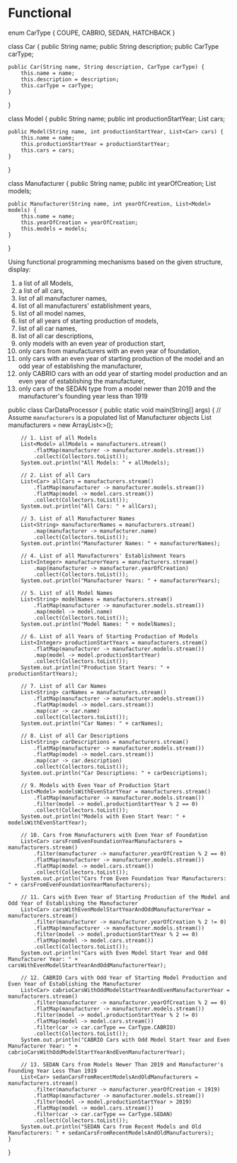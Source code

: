 # Functional

enum CarType {
COUPE, CABRIO, SEDAN, HATCHBACK
}

class Car {
public String name;
public String description;
public CarType carType;

    public Car(String name, String description, CarType carType) {
        this.name = name;
        this.description = description;
        this.carType = carType;
    }
}

class Model {
public String name;
public int productionStartYear;
List<Car> cars;

    public Model(String name, int productionStartYear, List<Car> cars) {
        this.name = name;
        this.productionStartYear = productionStartYear;
        this.cars = cars;
    }
}

class Manufacturer {
public String name;
public int yearOfCreation;
List<Model> models;

    public Manufacturer(String name, int yearOfCreation, List<Model> models) {
        this.name = name;
        this.yearOfCreation = yearOfCreation;
        this.models = models;
    }
}


Using functional programming mechanisms based on the given structure, display:
1. a list of all Models,
2. a list of all cars,
3. list of all manufacturer names,
4. list of all manufacturers' establishment years,
5. list of all model names,
6. list of all years of starting production of models,
7. list of all car names,
8. list of all car descriptions,
9. only models with an even year of production start,
10. only cars from manufacturers with an even year of foundation,
11. only cars with an even year of starting production of the model and an odd year of establishing the
    manufacturer,
12. only CABRIO cars with an odd year of starting model production and an even year of establishing the
    manufacturer,
13. only cars of the SEDAN type from a model newer than 2019 and the manufacturer's founding year less than
    1919

public class CarDataProcessor {
public static void main(String[] args) {
// Assume `manufacturers` is a populated list of Manufacturer objects
List<Manufacturer> manufacturers = new ArrayList<>();

        // 1. List of all Models
        List<Model> allModels = manufacturers.stream()
            .flatMap(manufacturer -> manufacturer.models.stream())
            .collect(Collectors.toList());
        System.out.println("All Models: " + allModels);

        // 2. List of all Cars
        List<Car> allCars = manufacturers.stream()
            .flatMap(manufacturer -> manufacturer.models.stream())
            .flatMap(model -> model.cars.stream())
            .collect(Collectors.toList());
        System.out.println("All Cars: " + allCars);

        // 3. List of all Manufacturer Names
        List<String> manufacturerNames = manufacturers.stream()
            .map(manufacturer -> manufacturer.name)
            .collect(Collectors.toList());
        System.out.println("Manufacturer Names: " + manufacturerNames);

        // 4. List of all Manufacturers' Establishment Years
        List<Integer> manufacturerYears = manufacturers.stream()
            .map(manufacturer -> manufacturer.yearOfCreation)
            .collect(Collectors.toList());
        System.out.println("Manufacturer Years: " + manufacturerYears);

        // 5. List of all Model Names
        List<String> modelNames = manufacturers.stream()
            .flatMap(manufacturer -> manufacturer.models.stream())
            .map(model -> model.name)
            .collect(Collectors.toList());
        System.out.println("Model Names: " + modelNames);

        // 6. List of all Years of Starting Production of Models
        List<Integer> productionStartYears = manufacturers.stream()
            .flatMap(manufacturer -> manufacturer.models.stream())
            .map(model -> model.productionStartYear)
            .collect(Collectors.toList());
        System.out.println("Production Start Years: " + productionStartYears);

        // 7. List of all Car Names
        List<String> carNames = manufacturers.stream()
            .flatMap(manufacturer -> manufacturer.models.stream())
            .flatMap(model -> model.cars.stream())
            .map(car -> car.name)
            .collect(Collectors.toList());
        System.out.println("Car Names: " + carNames);

        // 8. List of all Car Descriptions
        List<String> carDescriptions = manufacturers.stream()
            .flatMap(manufacturer -> manufacturer.models.stream())
            .flatMap(model -> model.cars.stream())
            .map(car -> car.description)
            .collect(Collectors.toList());
        System.out.println("Car Descriptions: " + carDescriptions);

        // 9. Models with Even Year of Production Start
        List<Model> modelsWithEvenStartYear = manufacturers.stream()
            .flatMap(manufacturer -> manufacturer.models.stream())
            .filter(model -> model.productionStartYear % 2 == 0)
            .collect(Collectors.toList());
        System.out.println("Models with Even Start Year: " + modelsWithEvenStartYear);

        // 10. Cars from Manufacturers with Even Year of Foundation
        List<Car> carsFromEvenFoundationYearManufacturers = manufacturers.stream()
            .filter(manufacturer -> manufacturer.yearOfCreation % 2 == 0)
            .flatMap(manufacturer -> manufacturer.models.stream())
            .flatMap(model -> model.cars.stream())
            .collect(Collectors.toList());
        System.out.println("Cars from Even Foundation Year Manufacturers: " + carsFromEvenFoundationYearManufacturers);

        // 11. Cars with Even Year of Starting Production of the Model and Odd Year of Establishing the Manufacturer
        List<Car> carsWithEvenModelStartYearAndOddManufacturerYear = manufacturers.stream()
            .filter(manufacturer -> manufacturer.yearOfCreation % 2 != 0)
            .flatMap(manufacturer -> manufacturer.models.stream())
            .filter(model -> model.productionStartYear % 2 == 0)
            .flatMap(model -> model.cars.stream())
            .collect(Collectors.toList());
        System.out.println("Cars with Even Model Start Year and Odd Manufacturer Year: " + carsWithEvenModelStartYearAndOddManufacturerYear);

        // 12. CABRIO Cars with Odd Year of Starting Model Production and Even Year of Establishing the Manufacturer
        List<Car> cabrioCarsWithOddModelStartYearAndEvenManufacturerYear = manufacturers.stream()
            .filter(manufacturer -> manufacturer.yearOfCreation % 2 == 0)
            .flatMap(manufacturer -> manufacturer.models.stream())
            .filter(model -> model.productionStartYear % 2 != 0)
            .flatMap(model -> model.cars.stream())
            .filter(car -> car.carType == CarType.CABRIO)
            .collect(Collectors.toList());
        System.out.println("CABRIO Cars with Odd Model Start Year and Even Manufacturer Year: " + cabrioCarsWithOddModelStartYearAndEvenManufacturerYear);

        // 13. SEDAN Cars from Models Newer Than 2019 and Manufacturer's Founding Year Less Than 1919
        List<Car> sedanCarsFromRecentModelsAndOldManufacturers = manufacturers.stream()
            .filter(manufacturer -> manufacturer.yearOfCreation < 1919)
            .flatMap(manufacturer -> manufacturer.models.stream())
            .filter(model -> model.productionStartYear > 2019)
            .flatMap(model -> model.cars.stream())
            .filter(car -> car.carType == CarType.SEDAN)
            .collect(Collectors.toList());
        System.out.println("SEDAN Cars from Recent Models and Old Manufacturers: " + sedanCarsFromRecentModelsAndOldManufacturers);
    }
}
